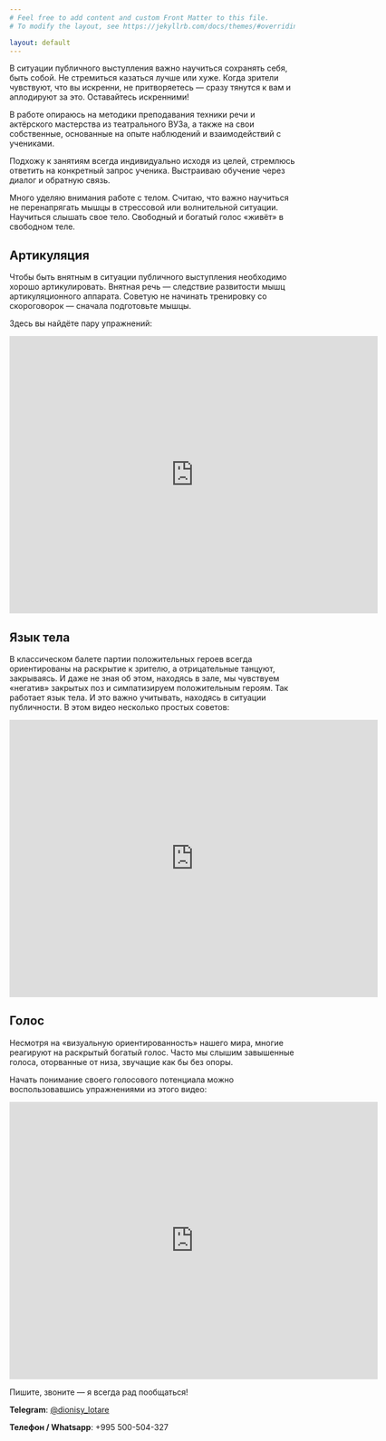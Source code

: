 ```yaml
---
# Feel free to add content and custom Front Matter to this file.
# To modify the layout, see https://jekyllrb.com/docs/themes/#overriding—theme—defaults

layout: default
---
```


В ситуации публичного выступления важно научиться сохранять себя, быть собой. Не стремиться казаться лучше или хуже. Когда зрители чувствуют, что вы искренни, не притворяетесь — сразу тянутся к вам и аплодируют за это. Оставайтесь искренними!

В работе опираюсь на методики преподавания техники речи и актёрского мастерства из театрального ВУЗа, а также на свои собственные, основанные на опыте наблюдений и взаимодействий с учениками.

Подхожу к занятиям всегда индивидуально исходя из целей, стремлюсь ответить на конкретный запрос ученика. Выстраиваю обучение через диалог и обратную связь.

Много уделяю внимания работе с телом. Считаю, что важно научиться не перенапрягать мышцы в стрессовой или волнительной ситуации. Научиться слышать свое тело. Свободный и богатый голос «живёт» в свободном теле.

## Артикуляция

Чтобы быть внятным в ситуации публичного выступления необходимо хорошо артикулировать. Внятная речь — следствие развитости мышц артикуляционного аппарата. Советую не начинать тренировку со скороговорок — сначала подготовьте мышцы.

Здесь вы найдёте пару упражнений:

<iframe width="650" height="490" src="https://www.youtube.com/embed/eCcvvCiVXZg" frameborder="0" allowfullscreen></iframe>

## Язык тела

В классическом балете партии положительных героев всегда ориентированы на раскрытие к зрителю, а отрицательные танцуют, закрываясь. И даже не зная об этом, находясь в зале, мы чувствуем «негатив» закрытых поз и симпатизируем положительным героям. Так работает язык тела. И это важно учитывать, находясь в ситуации публичности. В этом видео несколько простых советов:

<iframe width="650" height="490" src="https://www.youtube.com/embed/0cQrSKQdD6Q" frameborder="0" allowfullscreen></iframe>

## Голос

Несмотря на «визуальную ориентированность» нашего мира, многие реагируют на раскрытый богатый голос. Часто мы слышим завышенные голоса, оторванные от низа, звучащие как бы без опоры.

Начать понимание своего голосового потенциала можно воспользовавшись упражнениями из этого видео:

<iframe width="650" height="490" src="https://www.youtube.com/embed/KDsdmquHHuM" frameborder="0" allowfullscreen></iframe>

Пишите, звоните — я всегда рад пообщаться!

**Telegram**: [@dionisy\_lotare](https://t.me/dionisy_lotare)

**Телефон / Whatsapp**: +995 500-504-327

